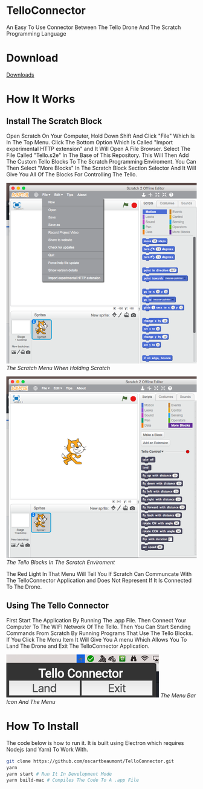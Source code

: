 # TelloConnector
An Easy To Use Connector Between The Tello Drone And The Scratch Programming Language

# Download
[Downloads](https://github.com/oscartbeaumont/TelloConnector/releases)

# How It Works
## Install The Scratch Block
Open Scratch On Your Computer, Hold Down Shift And Click "File" Which Is In The Top Menu. Click The Bottom Option Which Is Called "Import experimental HTTP extension" and It Will Open A File Browser. Select The File Called "Tello.s2e" In The Base of This Repository. This Will Then Add The Custom Tello Blocks To The Scratch Programming Enviroment. You Can Then Select "More Blocks" In The Scratch Block Section Selector And It Will Give You All Of The Blocks For Controlling The Tello.

![alt text](docs/ScratchMenu.png)
*The Scratch Menu When Holding Scratch*

![alt text](docs/TelloBlocks.png)
*The Tello Blocks In The Scratch Enviroment*

The Red Light In That Menu Will Tell You If Scratch Can Communcate With The TelloConnector Application and Does Not Represent If It Is Connected To The Drone.

## Using The Tello Connector
First Start The Application By Running The .app File. Then Connect Your Computer To The WIFI Network Of The Tello. Then You Can Start Sending Commands From Scratch By Running Programs That Use The Tello Blocks. If You Click The Menu Item It Will Give You A menu Which Allows You To Land The Drone and Exit The TelloConnector Application.

![alt text](docs/MenuIcon.png)
*The Menu Bar Icon And The Menu*

# How To Install
The code below is how to run it. It is built using Electron which requires Nodejs (and Yarn) To Work With.
```bash
git clone https://github.com/oscartbeaumont/TelloConnector.git
yarn
yarn start # Run It In Development Mode
yarn build-mac # Compiles The Code To A .app File
```
